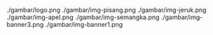 ./gambar/logo.png
./gambar/img-pisang.png
./gambar/img-jeruk.png
./gambar/img-apel.png
./gambar/img-semangka.png
./gambar/img-banner3.png
./gambar/img-banner1.png
